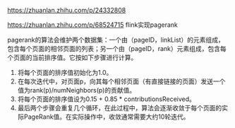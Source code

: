 
https://zhuanlan.zhihu.com/p/24332808


https://zhuanlan.zhihu.com/p/68524715
flink实现pagerank

pagerank的算法会维护两个数据集：一个由（pageID，linkList）的元素组成，包含每个页面的相邻页面的列表；另一个由（pageID，rank）元素组成，包含每个页面的当前排序值。它按如下步骤进行计算。

1) 将每个页面的排序值初始化为1.0。
2) 在每次迭代中，对页面p，向其每个相邻页面（有直接链接的页面）发送一个值为rank(p)/numNeighbors(p)的贡献值。
3) 将每个页面的排序值设为0.15 + 0.85 * contributionsReceived。
4) 最后两个步骤会重复几个循环，在此过程中，算法会逐渐收敛于每个页面的实际PageRank值。在实际操作中，收敛通常需要大约10轮迭代。


